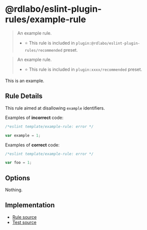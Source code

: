 # @rdlabo/eslint-plugin-rules/example-rule

> An example rule.
>
> - ⭐️ This rule is included in `plugin:@rdlabo/eslint-plugin-rules/recommended` preset.

> An example rule.
>
> - ⭐️ This rule is included in `plugin:xxxx/recommended` preset.

This is an example.

## Rule Details

This rule aimed at disallowing `example` identifiers.

Examples of **incorrect** code:

```js
/*eslint template/example-rule: error */

var example = 1;
```

Examples of **correct** code:

```js
/*eslint template/example-rule: error */

var foo = 1;
```

## Options

Nothing.

## Implementation

- [Rule source](../../src/rules/example-rule.ts)
- [Test source](../../tests/rules/example-rule.ts)
